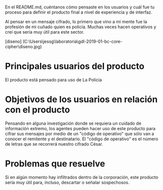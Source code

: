 En el README.md, cuéntanos cómo pensaste en los usuarios y cuál fue tu proceso
para definir el producto final a nivel de experiencia y de interfaz.

Al pensar en un mensaje cifrado, lo primero que vino a mi mente fue la profesión de mi cuñado quien 
es policía. Muchas veces hacen operativos y creí que sería muy útil para este sector. 

[diseno] (C:\Users\jessg\laboratoria\gdl-2019-01-bc-core-cipher\diseno.jpg)

# Principales usuarios del producto

El producto está pensado para uso de La Policía

# Objetivos de los usuarios en relación con el producto

Pensando en alguna investigación donde se requiera un cuidado de información extremo, 
los agentes pueden hacer uso de este producto para cifrar sus mensajes por medio de un 
"código de operativo" que sólo van a conocer el remitente y el destinatario. El "código 
de operativo" es el número de letras que se recorrerá nuestro cifrado César.

# Problemas que resuelve

Si en algún momento hay infiltrados dentro de la corporación, este producto sería muy
útil para, incluso, descartar o señalar sospechosos. 